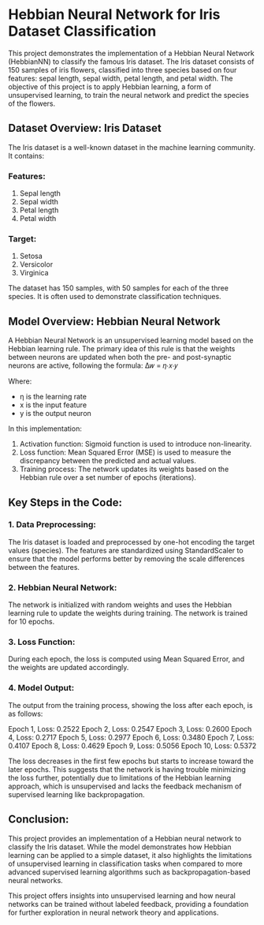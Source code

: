 # Hebbian Neural Network for Iris Dataset Classification
This project demonstrates the implementation of a Hebbian Neural Network (HebbianNN) to classify the famous Iris dataset. The Iris dataset consists of 150 samples of iris flowers, classified into three species based on four features: sepal length, sepal width, petal length, and petal width. The objective of this project is to apply Hebbian learning, a form of unsupervised learning, to train the neural network and predict the species of the flowers.

## Dataset Overview: Iris Dataset
The Iris dataset is a well-known dataset in the machine learning community. It contains:
### Features:
1. Sepal length
2. Sepal width
3. Petal length
4. Petal width
### Target:
1. Setosa
2. Versicolor
3. Virginica
   
The dataset has 150 samples, with 50 samples for each of the three species. It is often used to demonstrate classification techniques.

## Model Overview: Hebbian Neural Network
A Hebbian Neural Network is an unsupervised learning model based on the Hebbian learning rule. The primary idea of this rule is that the weights between neurons are updated when both the pre- and post-synaptic neurons are active, following the formula: 
Δ𝑤 = 𝜂⋅𝑥⋅𝑦

Where:
- η is the learning rate
- x is the input feature
- y is the output neuron

In this implementation:
1. Activation function: Sigmoid function is used to introduce non-linearity.
2. Loss function: Mean Squared Error (MSE) is used to measure the discrepancy between the predicted and actual values.
3. Training process: The network updates its weights based on the Hebbian rule over a set number of epochs (iterations).

## Key Steps in the Code:
### 1. Data Preprocessing:
The Iris dataset is loaded and preprocessed by one-hot encoding the target values (species).
The features are standardized using StandardScaler to ensure that the model performs better by removing the scale differences between the features.
### 2. Hebbian Neural Network:
The network is initialized with random weights and uses the Hebbian learning rule to update the weights during training.
The network is trained for 10 epochs.
### 3. Loss Function:
During each epoch, the loss is computed using Mean Squared Error, and the weights are updated accordingly.
### 4. Model Output:
The output from the training process, showing the loss after each epoch, is as follows:

Epoch 1, Loss: 0.2522
Epoch 2, Loss: 0.2547
Epoch 3, Loss: 0.2600
Epoch 4, Loss: 0.2717
Epoch 5, Loss: 0.2977
Epoch 6, Loss: 0.3480
Epoch 7, Loss: 0.4107
Epoch 8, Loss: 0.4629
Epoch 9, Loss: 0.5056
Epoch 10, Loss: 0.5372

The loss decreases in the first few epochs but starts to increase toward the later epochs. This suggests that the network is having trouble minimizing the loss further, potentially due to limitations of the Hebbian learning approach, which is unsupervised and lacks the feedback mechanism of supervised learning like backpropagation.

## Conclusion:
This project provides an implementation of a Hebbian neural network to classify the Iris dataset. While the model demonstrates how Hebbian learning can be applied to a simple dataset, it also highlights the limitations of unsupervised learning in classification tasks when compared to more advanced supervised learning algorithms such as backpropagation-based neural networks.

This project offers insights into unsupervised learning and how neural networks can be trained without labeled feedback, providing a foundation for further exploration in neural network theory and applications.
